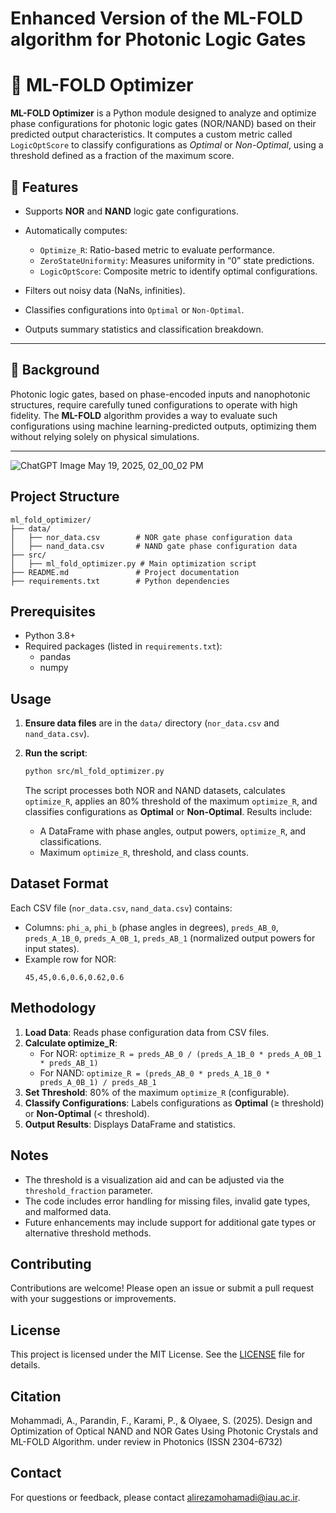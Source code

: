 # Enhanced Version of the ML-FOLD algorithm for Photonic Logic Gates

# 🔬 ML-FOLD Optimizer

**ML-FOLD Optimizer** is a Python module designed to analyze and optimize phase configurations for photonic logic gates (NOR/NAND) based on their predicted output characteristics. It computes a custom metric called `LogicOptScore` to classify configurations as *Optimal* or *Non-Optimal*, using a threshold defined as a fraction of the maximum score.

## 📌 Features

* Supports **NOR** and **NAND** logic gate configurations.
* Automatically computes:

  * `Optimize_R`: Ratio-based metric to evaluate performance.
  * `ZeroStateUniformity`: Measures uniformity in “0” state predictions.
  * `LogicOptScore`: Composite metric to identify optimal configurations.
* Filters out noisy data (NaNs, infinities).
* Classifies configurations into `Optimal` or `Non-Optimal`.
* Outputs summary statistics and classification breakdown.

---

## 🧠 Background

Photonic logic gates, based on phase-encoded inputs and nanophotonic structures, require carefully tuned configurations to operate with high fidelity. The **ML-FOLD** algorithm provides a way to evaluate such configurations using machine learning-predicted outputs, optimizing them without relying solely on physical simulations.

---

![ChatGPT Image May 19, 2025, 02_00_02 PM](https://github.com/user-attachments/assets/03fc8bef-cfe0-49c6-be32-c706ef412f70)

## Project Structure

```
ml_fold_optimizer/
├── data/
│   ├── nor_data.csv        # NOR gate phase configuration data
│   ├── nand_data.csv       # NAND gate phase configuration data
├── src/
│   ├── ml_fold_optimizer.py # Main optimization script
├── README.md               # Project documentation
├── requirements.txt        # Python dependencies
```

## Prerequisites

- Python 3.8+
- Required packages (listed in `requirements.txt`):
  - pandas
  - numpy

## Usage

1. **Ensure data files** are in the `data/` directory (`nor_data.csv` and `nand_data.csv`).
2. **Run the script**:
   ```bash
   python src/ml_fold_optimizer.py
   ```

   The script processes both NOR and NAND datasets, calculates `optimize_R`, applies an 80% threshold of the maximum `optimize_R`, and classifies configurations as **Optimal** or **Non-Optimal**. Results include:
   - A DataFrame with phase angles, output powers, `optimize_R`, and classifications.
   - Maximum `optimize_R`, threshold, and class counts.


## Dataset Format

Each CSV file (`nor_data.csv`, `nand_data.csv`) contains:
- Columns: `phi_a`, `phi_b` (phase angles in degrees), `preds_AB_0`, `preds_A_1B_0`, `preds_A_0B_1`, `preds_AB_1` (normalized output powers for input states).
- Example row for NOR:
  ```
  45,45,0.6,0.6,0.62,0.6
  ```

## Methodology

1. **Load Data**: Reads phase configuration data from CSV files.
2. **Calculate optimize_R**:
   - For NOR: `optimize_R = preds_AB_0 / (preds_A_1B_0 * preds_A_0B_1 * preds_AB_1)`
   - For NAND: `optimize_R = (preds_AB_0 * preds_A_1B_0 * preds_A_0B_1) / preds_AB_1`
3. **Set Threshold**: 80% of the maximum `optimize_R` (configurable).
4. **Classify Configurations**: Labels configurations as **Optimal** (≥ threshold) or **Non-Optimal** (< threshold).
5. **Output Results**: Displays DataFrame and statistics.

## Notes

- The threshold is a visualization aid and can be adjusted via the `threshold_fraction` parameter.
- The code includes error handling for missing files, invalid gate types, and malformed data.
- Future enhancements may include support for additional gate types or alternative threshold methods.

## Contributing

Contributions are welcome! Please open an issue or submit a pull request with your suggestions or improvements.

## License

This project is licensed under the MIT License. See the [LICENSE](LICENSE) file for details.

## Citation

Mohammadi, A., Parandin, F., Karami, P., & Olyaee, S. (2025). Design and Optimization of Optical NAND and NOR Gates Using Photonic Crystals and ML-FOLD Algorithm. under review in Photonics (ISSN 2304-6732)


## Contact

For questions or feedback, please contact [alirezamohamadi@iau.ac.ir](mailto:alirezamohamadi@iau.ac.ir).
